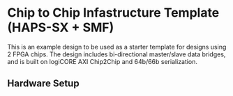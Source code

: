 # Chip to Chip Infastructure Template (HAPS-SX + SMF)
This is an example design to be used as a starter template for designs using 2 FPGA chips.
The design includes bi-directional master/slave data bridges, and is built on logiCORE AXI Chip2Chip and 64b/66b serialization.


## Hardware Setup
